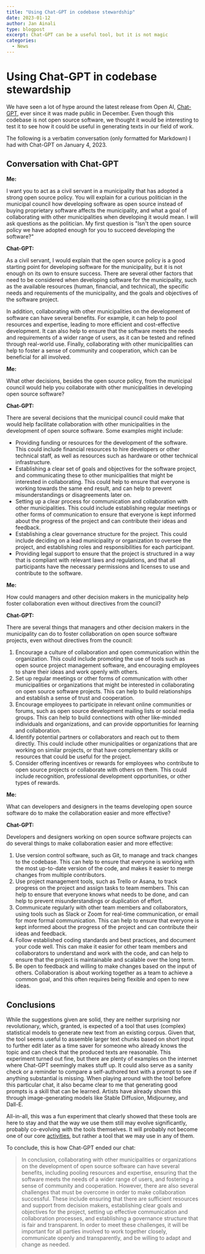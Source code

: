 ```yaml
---
title: "Using Chat-GPT in codebase stewardship"
date: 2023-01-12
author: Jan Ainali
type: blogpost
excerpt: Chat-GPT can be a useful tool, but it is not magic
categories:
  - News
---
```


# Using Chat-GPT in codebase stewardship

We have seen a lot of hype around the latest release from Open AI, [Chat-GPT](https://chat.openai.com), ever since it was made public in December.
Even though this codebase is not open source software, we thought it would be interesting to test it to see how it could be useful in generating texts in our field of work.

The following is a verbatim conversation (only formatted for Markdown) I had with Chat-GPT on January 4, 2023.

## Conversation with Chat-GPT

**Me:**

I want you to act as a civil servant in a municipality that has adopted a strong open source policy.
You will explain for a curious politician in the municipal council how developing software as open source instead of buying proprietary software affects the municipality, and what a goal of collaborating with other municipalities when developing it would mean. I will ask questions as the politician.
My first question is "Isn't the open source policy we have adopted enough for you to succeed developing the software?"

**Chat-GPT:**

As a civil servant, I would explain that the open source policy is a good starting point for developing software for the municipality, but it is not enough on its own to ensure success.
There are several other factors that need to be considered when developing software for the municipality, such as the available resources (human, financial, and technical), the specific needs and requirements of the municipality, and the goals and objectives of the software project.

In addition, collaborating with other municipalities on the development of software can have several benefits.
For example, it can help to pool resources and expertise, leading to more efficient and cost-effective development. It can also help to ensure that the software meets the needs and requirements of a wider range of users, as it can be tested and refined through real-world use.
Finally, collaborating with other municipalities can help to foster a sense of community and cooperation, which can be beneficial for all involved.

**Me:**

What other decisions, besides the open source policy, from the municipal council would help you collaborate with other municipalities in developing open source software?

**Chat-GPT:**

There are several decisions that the municipal council could make that would help facilitate collaboration with other municipalities in the development of open source software. Some examples might include:

* Providing funding or resources for the development of the software. This could include financial resources to hire developers or other technical staff, as well as resources such as hardware or other technical infrastructure.
* Establishing a clear set of goals and objectives for the software project, and communicating these to other municipalities that might be interested in collaborating. This could help to ensure that everyone is working towards the same end result, and can help to prevent misunderstandings or disagreements later on.
* Setting up a clear process for communication and collaboration with other municipalities. This could include establishing regular meetings or other forms of communication to ensure that everyone is kept informed about the progress of the project and can contribute their ideas and feedback.
* Establishing a clear governance structure for the project. This could include deciding on a lead municipality or organization to oversee the project, and establishing roles and responsibilities for each participant.
* Providing legal support to ensure that the project is structured in a way that is compliant with relevant laws and regulations, and that all participants have the necessary permissions and licenses to use and contribute to the software.

**Me:**

How could managers and other decision makers in the municipality help foster collaboration even without directives from the council?

**Chat-GPT:**

There are several things that managers and other decision makers in the municipality can do to foster collaboration on open source software projects, even without directives from the council:

1. Encourage a culture of collaboration and open communication within the organization. This could include promoting the use of tools such as open source project management software, and encouraging employees to share their ideas and work openly with others.
2. Set up regular meetings or other forms of communication with other municipalities or organizations that might be interested in collaborating on open source software projects. This can help to build relationships and establish a sense of trust and cooperation.
3. Encourage employees to participate in relevant online communities or forums, such as open source development mailing lists or social media groups. This can help to build connections with other like-minded individuals and organizations, and can provide opportunities for learning and collaboration.
4. Identify potential partners or collaborators and reach out to them directly. This could include other municipalities or organizations that are working on similar projects, or that have complementary skills or resources that could be useful for the project.
5. Consider offering incentives or rewards for employees who contribute to open source projects or collaborate with others on them. This could include recognition, professional development opportunities, or other types of rewards.

**Me:**

What can developers and designers in the teams developing open source software do to make the collaboration easier and more effective?

**Chat-GPT:**

Developers and designers working on open source software projects can do several things to make collaboration easier and more effective:

1. Use version control software, such as Git, to manage and track changes to the codebase. This can help to ensure that everyone is working with the most up-to-date version of the code, and makes it easier to merge changes from multiple contributors.
2. Use project management tools, such as Trello or Asana, to track progress on the project and assign tasks to team members. This can help to ensure that everyone knows what needs to be done, and can help to prevent misunderstandings or duplication of effort.
3. Communicate regularly with other team members and collaborators, using tools such as Slack or Zoom for real-time communication, or email for more formal communication. This can help to ensure that everyone is kept informed about the progress of the project and can contribute their ideas and feedback.
4. Follow established coding standards and best practices, and document your code well. This can make it easier for other team members and collaborators to understand and work with the code, and can help to ensure that the project is maintainable and scalable over the long term.
5. Be open to feedback and willing to make changes based on the input of others. Collaboration is about working together as a team to achieve a common goal, and this often requires being flexible and open to new ideas.

## Conclusions

While the suggestions given are solid, they are neither surprising nor revolutionary, which, granted, is expected of a tool that uses (complex) statistical models to generate new text from an existing corpus.
Given that, the tool seems useful to assemble larger text chunks based on short input to further edit later as a time saver for someone who already knows the topic and can check that the produced texts are reasonable.
This experiment turned out fine, but there are plenty of examples on the internet where Chat-GPT seemingly makes stuff up.
It could also serve as a sanity check or a reminder to compare a self-authored text with a prompt to see if anything substantial is missing.
When playing around with the tool before this particular chat, it also became clear to me that generating good prompts is a skill that can be learned. Artists have already shown this through image-generating models like Stable Diffusion, Midjourney, and Dall-E.

All-in-all, this was a fun experiment that clearly showed that these tools are here to stay and that the way we use them still may evolve significantly, probably co-evolving with the tools themselves.
It will probably not become one of our core [activities](https://about.publiccode.net/activities/), but rather a tool that we may use in any of them.

To conclude, this is how Chat-GPT ended our chat:

> In conclusion, collaborating with other municipalities or organizations on the development of open source software can have several benefits, including pooling resources and expertise, ensuring that the software meets the needs of a wider range of users, and fostering a sense of community and cooperation.
> However, there are also several challenges that must be overcome in order to make collaboration successful.
> These include ensuring that there are sufficient resources and support from decision makers, establishing clear goals and objectives for the project, setting up effective communication and collaboration processes, and establishing a governance structure that is fair and transparent.
> In order to meet these challenges, it will be important for all parties involved to work together closely, communicate openly and transparently, and be willing to adapt and change as needed.
